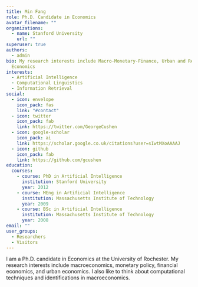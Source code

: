 ```yaml
---
title: Min Fang
role: Ph.D. Candidate in Economics
avatar_filename: ""
organizations:
  - name: Stanford University
    url: ""
superuser: true
authors:
  - admin
bio: My research interests include Macro-Monetary-Finance, Urban and Regional
  Economics
interests:
  - Artificial Intelligence
  - Computational Linguistics
  - Information Retrieval
social:
  - icon: envelope
    icon_pack: fas
    link: "#contact"
  - icon: twitter
    icon_pack: fab
    link: https://twitter.com/GeorgeCushen
  - icon: google-scholar
    icon_pack: ai
    link: https://scholar.google.co.uk/citations?user=sIwtMXoAAAAJ
  - icon: github
    icon_pack: fab
    link: https://github.com/gcushen
education:
  courses:
    - course: PhD in Artificial Intelligence
      institution: Stanford University
      year: 2012
    - course: MEng in Artificial Intelligence
      institution: Massachusetts Institute of Technology
      year: 2009
    - course: BSc in Artificial Intelligence
      institution: Massachusetts Institute of Technology
      year: 2008
email: ""
user_groups:
  - Researchers
  - Visitors
---
```

I am a Ph.D. candidate in Economics at the University of Rochester. My research interests include macroeconomics, monetary policy, financial economics, and urban economics. I also like to think about computational techniques and identifications in macroeconomics.